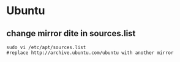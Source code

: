 # Ubuntu

## change mirror dite in sources.list
```
sudo vi /etc/apt/sources.list
#replace http://archive.ubuntu.com/ubuntu with another mirror
```
